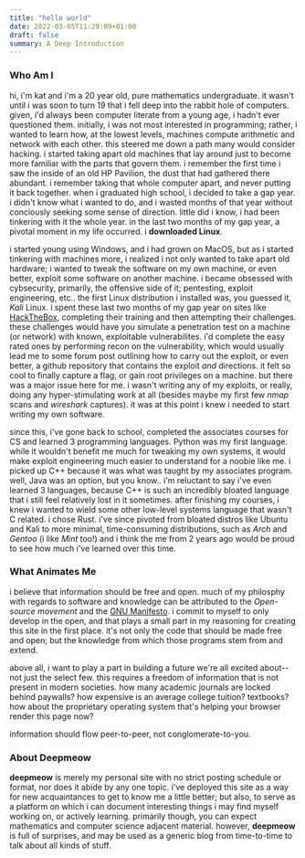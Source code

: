 ```yaml
---
title: "hello world"
date: 2022-03-05T11:29:09+01:00
draft: false
summary: A Deep Introduction
---
```


### Who Am I

hi, i'm kat and i'm a 20 year old, pure mathematics undergraduate. it wasn't until i was soon to turn 19 that i fell deep into the rabbit hole of computers. given, i'd always been computer literate from a young age, i hadn't ever questioned them. initially, i was not most interested in programming; rather, i wanted to learn how, at the lowest levels, machines compute arithmetic and network with each other. this steered me down a path many would consider hacking. i started taking apart old machines that lay around just to become more familiar with the parts that govern them. i remember the first time i saw the inside of an old HP Pavilion, the dust that had gathered there abundant. i remember taking that whole computer apart, and never putting it back together. when i graduated high school, i decided to take a gap year. i didn't know what i wanted to do, and i wasted months of that year without conciously seeking some sense of direction. little did i know, i had been tinkering with it the whole year. in the last two months of my gap year, a pivotal moment in my life occurred. i **downloaded Linux**.

i started young using Windows, and i had grown on MacOS, but as i started tinkering with machines more, i realized i not only wanted to take apart old hardware; i wanted to tweak the software on my own machine, or even better, exploit some software on another machine. i became obsessed with cybsecurity, primarily, the offensive side of it; pentesting, exploit engineering, etc.. the first Linux distribution i installed was, you guessed it, _Kali_ Linux. i spent these last two months of my gap year on sites like [HackTheBox](https://hackthebox.com), completing their training and then attempting their challenges. these challenges would have you simulate a penetration test on a machine (or network) with known, exploitable vulnerabilites. i'd complete the easy rated ones by performing recon on the vulnerability, which would usually lead me to some forum post outlining how to carry out the exploit, or even better, a github repository that contains the exploit _and_ directions. it felt so cool to finally capture a flag, or gain root privileges on a machine. but there was a major issue here for me. i wasn't writing any of my exploits, or really, doing any hyper-stimulating work at all (besides maybe my first few _nmap_ scans and _wireshark_ captures). it was at this point i knew i needed to start writing my own software.

since this, i've gone back to school, completed the associates courses for CS and learned 3 programming languages. Python was my first language. while it wouldn't benefit me much for tweaking my own systems, it would make exploit engineering much easier to understand for a noobie like me. i picked up C++ because it was what was taught by my associates program. well, Java was an option, but you know.. i'm reluctant to say i've even learned 3 languages, because C++ is such an incredibly bloated language that i still feel relatively lost in it sometimes. after finishing my courses, i knew i wanted to wield some other low-level systems language that wasn't C related. i chose Rust. i've since pivoted from bloated distros like Ubuntu and Kali to more minimal, time-consuming distributions, such as _Arch_ and _Gentoo_ (i like _Mint_ too!) and i think the me from 2 years ago would be proud to see how much i've learned over this time.

### What Animates Me
i believe that information should be free and open. much of my philosphy with regards to software and knowledge can be attributed to the _Open-source movement_ and the [GNU Manifesto](https://www.gnu.org/gnu/manifesto.en.html). i commit to myself to only develop in the open, and that plays a small part in my reasoning for creating this site in the first place. it's not only the code that should be made free and open; but the knowledge from which those programs stem from and extend. 

above all, i want to play a part in building a future we're all excited about--not just the select few. this requires a freedom of information that is not present in modern societies. how many academic journals are locked behind paywalls? how expensive is an average college tuition? textbooks? how about the proprietary operating system that's helping your browser render this page now? 

information should flow peer-to-peer, not conglomerate-to-you.

### About Deepmeow
**deepmeow** is merely my personal site with no strict posting schedule or format, nor does it abide by any one topic. i've deployed this site as a way for new acquaintances to get to know me a little better; but also, to serve as a platform on which i can document interesting things i may find myself working on, or actively learning. primarily though, you can expect mathematics and computer science adjacent material. however, **deepmeow** is full of surprises, and may be used as a generic blog from time-to-time to talk about all kinds of stuff.